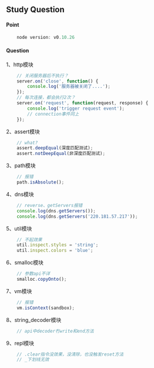 Study Question
----

#### Point
```js
	node version: v0.10.26
```

#### Question
1、http模块
```js
	// 关闭服务器后不执行？
	server.on('close', function() {
		console.log('服务器被关闭了....');
	});
	// 每次连接，都会执行2次？
	server.on('request', function(request, response) {
		console.log('trigger request event');
		// connection事件同上
	});
```

2、assert模块
```js
	// what?
	assert.deepEqual(深度匹配测试);
	assert.notDeepEqual(非深度匹配测试);
```

3、path模块
```js
	// 报错
	path.isAbsolute();
```

4、dns模块
```js
	// reverse、getServers报错
	console.log(dns.getServers());
	console.log(dns.getServers('220.181.57.217'));
```

5、util模块
```js
	// 不起效果
	util.inspect.styles = 'string';
	util.inspect.colors = 'blue';
```

6、smalloc模块
```js
	// 参数api不详
	smalloc.copyOnto();
```

7、vm模块
```js
	// 报错
	vm.isContext(sandbox);
```

8、string_decoder模块
```js
	// api中decoder冇write和end方法
```

9、repl模块
```js
	// .clear指令没效果，没清除，也没触发reset方法
	// _下划线无效
```
